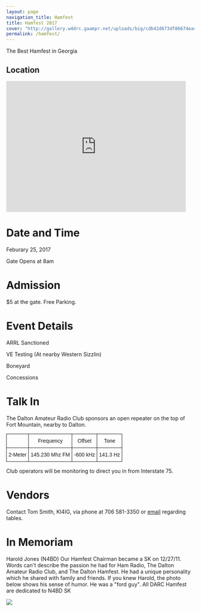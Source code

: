 ```yaml
---
layout: page
navigation_title: Hamfest
title: Hamfest 2017
cover: "http://gallery.w4drc.gaampr.net/uploads/big/cdb42d673df86674ea4131549682ff3e.jpg"
permalink: /hamfest/
---
```


The Best Hamfest in Georgia

## Location

<iframe src="https://www.google.com/maps/embed?pb=!1m18!1m12!1m3!1d3276.6346804924533!2d-84.96145568427806!3d34.78997098041169!2m3!1f0!2f0!3f0!3m2!1i1024!2i768!4f13.1!3m3!1m2!1s0x8860756dc823a05f%3A0x1ca05a950164cc0f!2sNorth+Ga+AG+Fair+Association!5e0!3m2!1sen!2sus!4v1481250475611" width="480" height="350" frameborder="0" style="border:0" allowfullscreen></iframe>

# Date and Time 

Feburary 25, 2017

Gate Opens at 8am

# Admission

$5 at the gate. Free Parking.

# Event Details

ARRL Sanctioned

VE Testing (At nearby Western Sizzlin)

Boneyard

Concessions

# Talk In

The Dalton Amateur Radio Club sponsors an open repeater on the top of Fort Mountain, nearby to Dalton. 

<style type="text/css">
.tg  {border-collapse:collapse;border-spacing:0;}
.tg td{font-family:Arial, sans-serif;font-size:14px;padding:10px 5px;border-style:solid;border-width:1px;overflow:hidden;word-break:normal;}
.tg th{font-family:Arial, sans-serif;font-size:14px;font-weight:normal;padding:10px 5px;border-style:solid;border-width:1px;overflow:hidden;word-break:normal;}
.tg .tg-yw4l{vertical-align:top}
</style>
<table class="tg">
  <tr>
    <th class="tg-031e"></th>
    <th class="tg-031e">Frequency</th>
    <th class="tg-031e">Offset</th>
    <th class="tg-yw4l">Tone</th>
  </tr>
  <tr>
    <td class="tg-031e">2-Meter</td>
    <td class="tg-031e">145.230 Mhz FM</td>
    <td class="tg-031e">-600 kHz</td>
    <td class="tg-yw4l">141.3 Hz</td>
  </tr>
</table>

Club operators will be monitoring to direct you in from Interstate 75.

# Vendors

Contact Tom Smith, KI4IG, via phone at 706 581-3350 or [email](mailto:W4DRC@yahoo.com) regarding tables.

# In Memoriam

Harold Jones (N4BD) Our Hamfest Chairman  became a SK on 12/27/11. Words can't describe the passion he had for Ham Radio, The Dalton Amateur Radio Club, and The Dalton Hamfest. He had a unique personality which he shared with family and friends. If you knew Harold, the photo below shows his sense of humor. He was a "ford guy". All DARC Hamfest are dedicated to N4BD SK

<img src="http://gallery.w4drc.gaampr.net/uploads/big/9cf57e5e5e968e5e25829f3522737a27.jpg" />